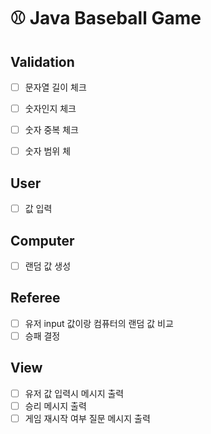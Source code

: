 # ⚾️ Java Baseball Game

## Validation

- [ ] 문자열 길이 체크
- [ ] 숫자인지 체크
- [ ] 숫자 중복 체크
- [ ] 숫자 범위 체


## User

- [ ] 값 입력

## Computer

- [ ] 랜덤 값 생성

## Referee

- [ ] 유저 input 값이랑 컴퓨터의 랜덤 값 비교
- [ ] 승패 결정

## View

- [ ] 유저 값 입력시 메시지 출력
- [ ] 승리 메시지 출력
- [ ] 게임 재시작 여부 질문 메시지 출력